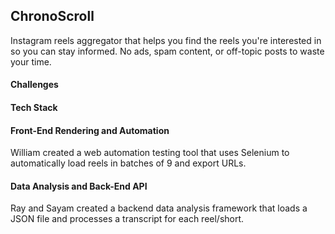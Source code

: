 ## ChronoScroll

Instagram reels aggregator that helps you find the reels you're interested in so you can stay informed. No ads, spam content, or off-topic posts to waste your time.

#### Challenges

#### Tech Stack

#### Front-End Rendering and Automation
William created a web automation testing tool that uses Selenium to automatically load reels in batches of 9 and export URLs.

#### Data Analysis and Back-End API
Ray and Sayam created a backend data analysis framework that loads a JSON file and processes a transcript for each reel/short.
